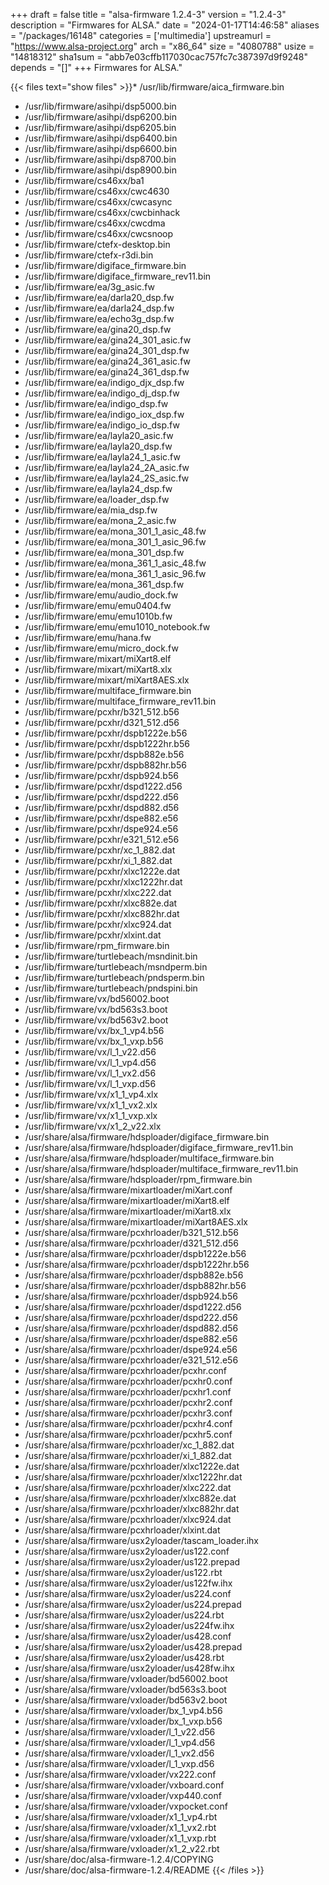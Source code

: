 +++
draft = false
title = "alsa-firmware 1.2.4-3"
version = "1.2.4-3"
description = "Firmwares for ALSA."
date = "2024-01-17T14:46:58"
aliases = "/packages/16148"
categories = ['multimedia']
upstreamurl = "https://www.alsa-project.org"
arch = "x86_64"
size = "4080788"
usize = "14818312"
sha1sum = "abb7e03cffb117030cac757fc7c387397d9f9248"
depends = "[]"
+++
Firmwares for ALSA."

{{< files text="show files" >}}* /usr/lib/firmware/aica_firmware.bin
* /usr/lib/firmware/asihpi/dsp5000.bin
* /usr/lib/firmware/asihpi/dsp6200.bin
* /usr/lib/firmware/asihpi/dsp6205.bin
* /usr/lib/firmware/asihpi/dsp6400.bin
* /usr/lib/firmware/asihpi/dsp6600.bin
* /usr/lib/firmware/asihpi/dsp8700.bin
* /usr/lib/firmware/asihpi/dsp8900.bin
* /usr/lib/firmware/cs46xx/ba1
* /usr/lib/firmware/cs46xx/cwc4630
* /usr/lib/firmware/cs46xx/cwcasync
* /usr/lib/firmware/cs46xx/cwcbinhack
* /usr/lib/firmware/cs46xx/cwcdma
* /usr/lib/firmware/cs46xx/cwcsnoop
* /usr/lib/firmware/ctefx-desktop.bin
* /usr/lib/firmware/ctefx-r3di.bin
* /usr/lib/firmware/digiface_firmware.bin
* /usr/lib/firmware/digiface_firmware_rev11.bin
* /usr/lib/firmware/ea/3g_asic.fw
* /usr/lib/firmware/ea/darla20_dsp.fw
* /usr/lib/firmware/ea/darla24_dsp.fw
* /usr/lib/firmware/ea/echo3g_dsp.fw
* /usr/lib/firmware/ea/gina20_dsp.fw
* /usr/lib/firmware/ea/gina24_301_asic.fw
* /usr/lib/firmware/ea/gina24_301_dsp.fw
* /usr/lib/firmware/ea/gina24_361_asic.fw
* /usr/lib/firmware/ea/gina24_361_dsp.fw
* /usr/lib/firmware/ea/indigo_djx_dsp.fw
* /usr/lib/firmware/ea/indigo_dj_dsp.fw
* /usr/lib/firmware/ea/indigo_dsp.fw
* /usr/lib/firmware/ea/indigo_iox_dsp.fw
* /usr/lib/firmware/ea/indigo_io_dsp.fw
* /usr/lib/firmware/ea/layla20_asic.fw
* /usr/lib/firmware/ea/layla20_dsp.fw
* /usr/lib/firmware/ea/layla24_1_asic.fw
* /usr/lib/firmware/ea/layla24_2A_asic.fw
* /usr/lib/firmware/ea/layla24_2S_asic.fw
* /usr/lib/firmware/ea/layla24_dsp.fw
* /usr/lib/firmware/ea/loader_dsp.fw
* /usr/lib/firmware/ea/mia_dsp.fw
* /usr/lib/firmware/ea/mona_2_asic.fw
* /usr/lib/firmware/ea/mona_301_1_asic_48.fw
* /usr/lib/firmware/ea/mona_301_1_asic_96.fw
* /usr/lib/firmware/ea/mona_301_dsp.fw
* /usr/lib/firmware/ea/mona_361_1_asic_48.fw
* /usr/lib/firmware/ea/mona_361_1_asic_96.fw
* /usr/lib/firmware/ea/mona_361_dsp.fw
* /usr/lib/firmware/emu/audio_dock.fw
* /usr/lib/firmware/emu/emu0404.fw
* /usr/lib/firmware/emu/emu1010b.fw
* /usr/lib/firmware/emu/emu1010_notebook.fw
* /usr/lib/firmware/emu/hana.fw
* /usr/lib/firmware/emu/micro_dock.fw
* /usr/lib/firmware/mixart/miXart8.elf
* /usr/lib/firmware/mixart/miXart8.xlx
* /usr/lib/firmware/mixart/miXart8AES.xlx
* /usr/lib/firmware/multiface_firmware.bin
* /usr/lib/firmware/multiface_firmware_rev11.bin
* /usr/lib/firmware/pcxhr/b321_512.b56
* /usr/lib/firmware/pcxhr/d321_512.d56
* /usr/lib/firmware/pcxhr/dspb1222e.b56
* /usr/lib/firmware/pcxhr/dspb1222hr.b56
* /usr/lib/firmware/pcxhr/dspb882e.b56
* /usr/lib/firmware/pcxhr/dspb882hr.b56
* /usr/lib/firmware/pcxhr/dspb924.b56
* /usr/lib/firmware/pcxhr/dspd1222.d56
* /usr/lib/firmware/pcxhr/dspd222.d56
* /usr/lib/firmware/pcxhr/dspd882.d56
* /usr/lib/firmware/pcxhr/dspe882.e56
* /usr/lib/firmware/pcxhr/dspe924.e56
* /usr/lib/firmware/pcxhr/e321_512.e56
* /usr/lib/firmware/pcxhr/xc_1_882.dat
* /usr/lib/firmware/pcxhr/xi_1_882.dat
* /usr/lib/firmware/pcxhr/xlxc1222e.dat
* /usr/lib/firmware/pcxhr/xlxc1222hr.dat
* /usr/lib/firmware/pcxhr/xlxc222.dat
* /usr/lib/firmware/pcxhr/xlxc882e.dat
* /usr/lib/firmware/pcxhr/xlxc882hr.dat
* /usr/lib/firmware/pcxhr/xlxc924.dat
* /usr/lib/firmware/pcxhr/xlxint.dat
* /usr/lib/firmware/rpm_firmware.bin
* /usr/lib/firmware/turtlebeach/msndinit.bin
* /usr/lib/firmware/turtlebeach/msndperm.bin
* /usr/lib/firmware/turtlebeach/pndsperm.bin
* /usr/lib/firmware/turtlebeach/pndspini.bin
* /usr/lib/firmware/vx/bd56002.boot
* /usr/lib/firmware/vx/bd563s3.boot
* /usr/lib/firmware/vx/bd563v2.boot
* /usr/lib/firmware/vx/bx_1_vp4.b56
* /usr/lib/firmware/vx/bx_1_vxp.b56
* /usr/lib/firmware/vx/l_1_v22.d56
* /usr/lib/firmware/vx/l_1_vp4.d56
* /usr/lib/firmware/vx/l_1_vx2.d56
* /usr/lib/firmware/vx/l_1_vxp.d56
* /usr/lib/firmware/vx/x1_1_vp4.xlx
* /usr/lib/firmware/vx/x1_1_vx2.xlx
* /usr/lib/firmware/vx/x1_1_vxp.xlx
* /usr/lib/firmware/vx/x1_2_v22.xlx
* /usr/share/alsa/firmware/hdsploader/digiface_firmware.bin
* /usr/share/alsa/firmware/hdsploader/digiface_firmware_rev11.bin
* /usr/share/alsa/firmware/hdsploader/multiface_firmware.bin
* /usr/share/alsa/firmware/hdsploader/multiface_firmware_rev11.bin
* /usr/share/alsa/firmware/hdsploader/rpm_firmware.bin
* /usr/share/alsa/firmware/mixartloader/miXart.conf
* /usr/share/alsa/firmware/mixartloader/miXart8.elf
* /usr/share/alsa/firmware/mixartloader/miXart8.xlx
* /usr/share/alsa/firmware/mixartloader/miXart8AES.xlx
* /usr/share/alsa/firmware/pcxhrloader/b321_512.b56
* /usr/share/alsa/firmware/pcxhrloader/d321_512.d56
* /usr/share/alsa/firmware/pcxhrloader/dspb1222e.b56
* /usr/share/alsa/firmware/pcxhrloader/dspb1222hr.b56
* /usr/share/alsa/firmware/pcxhrloader/dspb882e.b56
* /usr/share/alsa/firmware/pcxhrloader/dspb882hr.b56
* /usr/share/alsa/firmware/pcxhrloader/dspb924.b56
* /usr/share/alsa/firmware/pcxhrloader/dspd1222.d56
* /usr/share/alsa/firmware/pcxhrloader/dspd222.d56
* /usr/share/alsa/firmware/pcxhrloader/dspd882.d56
* /usr/share/alsa/firmware/pcxhrloader/dspe882.e56
* /usr/share/alsa/firmware/pcxhrloader/dspe924.e56
* /usr/share/alsa/firmware/pcxhrloader/e321_512.e56
* /usr/share/alsa/firmware/pcxhrloader/pcxhr.conf
* /usr/share/alsa/firmware/pcxhrloader/pcxhr0.conf
* /usr/share/alsa/firmware/pcxhrloader/pcxhr1.conf
* /usr/share/alsa/firmware/pcxhrloader/pcxhr2.conf
* /usr/share/alsa/firmware/pcxhrloader/pcxhr3.conf
* /usr/share/alsa/firmware/pcxhrloader/pcxhr4.conf
* /usr/share/alsa/firmware/pcxhrloader/pcxhr5.conf
* /usr/share/alsa/firmware/pcxhrloader/xc_1_882.dat
* /usr/share/alsa/firmware/pcxhrloader/xi_1_882.dat
* /usr/share/alsa/firmware/pcxhrloader/xlxc1222e.dat
* /usr/share/alsa/firmware/pcxhrloader/xlxc1222hr.dat
* /usr/share/alsa/firmware/pcxhrloader/xlxc222.dat
* /usr/share/alsa/firmware/pcxhrloader/xlxc882e.dat
* /usr/share/alsa/firmware/pcxhrloader/xlxc882hr.dat
* /usr/share/alsa/firmware/pcxhrloader/xlxc924.dat
* /usr/share/alsa/firmware/pcxhrloader/xlxint.dat
* /usr/share/alsa/firmware/usx2yloader/tascam_loader.ihx
* /usr/share/alsa/firmware/usx2yloader/us122.conf
* /usr/share/alsa/firmware/usx2yloader/us122.prepad
* /usr/share/alsa/firmware/usx2yloader/us122.rbt
* /usr/share/alsa/firmware/usx2yloader/us122fw.ihx
* /usr/share/alsa/firmware/usx2yloader/us224.conf
* /usr/share/alsa/firmware/usx2yloader/us224.prepad
* /usr/share/alsa/firmware/usx2yloader/us224.rbt
* /usr/share/alsa/firmware/usx2yloader/us224fw.ihx
* /usr/share/alsa/firmware/usx2yloader/us428.conf
* /usr/share/alsa/firmware/usx2yloader/us428.prepad
* /usr/share/alsa/firmware/usx2yloader/us428.rbt
* /usr/share/alsa/firmware/usx2yloader/us428fw.ihx
* /usr/share/alsa/firmware/vxloader/bd56002.boot
* /usr/share/alsa/firmware/vxloader/bd563s3.boot
* /usr/share/alsa/firmware/vxloader/bd563v2.boot
* /usr/share/alsa/firmware/vxloader/bx_1_vp4.b56
* /usr/share/alsa/firmware/vxloader/bx_1_vxp.b56
* /usr/share/alsa/firmware/vxloader/l_1_v22.d56
* /usr/share/alsa/firmware/vxloader/l_1_vp4.d56
* /usr/share/alsa/firmware/vxloader/l_1_vx2.d56
* /usr/share/alsa/firmware/vxloader/l_1_vxp.d56
* /usr/share/alsa/firmware/vxloader/vx222.conf
* /usr/share/alsa/firmware/vxloader/vxboard.conf
* /usr/share/alsa/firmware/vxloader/vxp440.conf
* /usr/share/alsa/firmware/vxloader/vxpocket.conf
* /usr/share/alsa/firmware/vxloader/x1_1_vp4.rbt
* /usr/share/alsa/firmware/vxloader/x1_1_vx2.rbt
* /usr/share/alsa/firmware/vxloader/x1_1_vxp.rbt
* /usr/share/alsa/firmware/vxloader/x1_2_v22.rbt
* /usr/share/doc/alsa-firmware-1.2.4/COPYING
* /usr/share/doc/alsa-firmware-1.2.4/README
{{< /files >}}